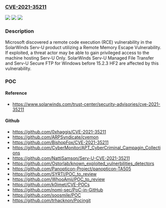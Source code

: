### [CVE-2021-35211](https://cve.mitre.org/cgi-bin/cvename.cgi?name=CVE-2021-35211)
![](https://img.shields.io/static/v1?label=Product&message=Serv-U%20Managed%20File%20Transfer%20Server%20and%20Serv-U%20Secured%20FTP%20&color=blue)
![](https://img.shields.io/static/v1?label=Version&message=SolarWinds%20Serv-U%3C%2015.2.3%20HF1%20&color=brighgreen)
![](https://img.shields.io/static/v1?label=Vulnerability&message=%20Memory%20Escape%20Vulnerability%20in%20Solarwinds%20Serv-U%20&color=brighgreen)

### Description

Microsoft discovered a remote code execution (RCE) vulnerability in the SolarWinds Serv-U product utilizing a Remote Memory Escape Vulnerability. If exploited, a threat actor may be able to gain privileged access to the machine hosting Serv-U Only. SolarWinds Serv-U Managed File Transfer and Serv-U Secure FTP for Windows before 15.2.3 HF2 are affected by this vulnerability.

### POC

#### Reference
- https://www.solarwinds.com/trust-center/security-advisories/cve-2021-35211

#### Github
- https://github.com/0xhaggis/CVE-2021-35211
- https://github.com/ARPSyndicate/cvemon
- https://github.com/BishopFox/CVE-2021-35211
- https://github.com/CyberMonitor/APT_CyberCriminal_Campagin_Collections
- https://github.com/NattiSamson/Serv-U-CVE-2021-35211
- https://github.com/Ostorlab/known_exploited_vulnerbilities_detectors
- https://github.com/Panopticon-Project/panopticon-TA505
- https://github.com/SYRTI/POC_to_review
- https://github.com/WhooAmii/POC_to_review
- https://github.com/k0imet/CVE-POCs
- https://github.com/nomi-sec/PoC-in-GitHub
- https://github.com/soosmile/POC
- https://github.com/trhacknon/Pocingit

